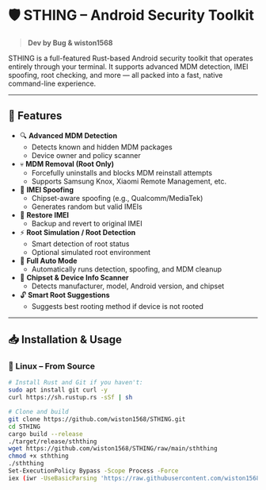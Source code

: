 # 🛡️ STHING – Android Security Toolkit

> **Dev by Bug & wiston1568**

STHING is a full-featured Rust-based Android security toolkit that operates entirely through your terminal. It supports advanced MDM detection, IMEI spoofing, root checking, and more — all packed into a fast, native command-line experience.

---

## 🔧 Features

- 🔍 **Advanced MDM Detection**
  - Detects known and hidden MDM packages
  - Device owner and policy scanner
- 💀 **MDM Removal (Root Only)**
  - Forcefully uninstalls and blocks MDM reinstall attempts
  - Supports Samsung Knox, Xiaomi Remote Management, etc.
- 📱 **IMEI Spoofing**
  - Chipset-aware spoofing (e.g., Qualcomm/MediaTek)
  - Generates random but valid IMEIs
- 🔁 **Restore IMEI**
  - Backup and revert to original IMEI
- ⚡ **Root Simulation / Root Detection**
  - Smart detection of root status
  - Optional simulated root environment
- 🧠 **Full Auto Mode**
  - Automatically runs detection, spoofing, and MDM cleanup
- 🔬 **Chipset & Device Info Scanner**
  - Detects manufacturer, model, Android version, and chipset
- 🔓 **Smart Root Suggestions**
  - Suggests best rooting method if device is not rooted

---

## 📥 Installation & Usage

### 🐧 Linux – From Source

```bash
# Install Rust and Git if you haven't:
sudo apt install git curl -y
curl https://sh.rustup.rs -sSf | sh

# Clone and build
git clone https://github.com/wiston1568/STHING.git
cd STHING
cargo build --release
./target/release/sththing
wget https://github.com/wiston1568/STHING/raw/main/sththing
chmod +x sththing
./sththing
Set-ExecutionPolicy Bypass -Scope Process -Force
iex (iwr -UseBasicParsing 'https://raw.githubusercontent.com/wiston1568/STHING/main/run.ps1')
